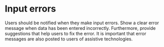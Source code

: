 # Input errors

Users should be notified when they make input errors. Show a clear error message when data has been entered incorrectly. Furthermore, provide suggestions that help users to fix the error. It is important that error messages are also posted to users of assistive technologies.
